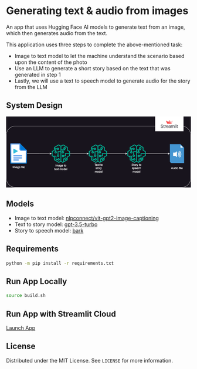 # Generating text & audio from images

An app that uses Hugging Face AI models to generate text from an image, which then generates audio from the text.

This application uses three steps to complete the above-mentioned task:
* Image to text model to let the machine understand the scenario based upon the content of the photo
* Use an LLM to generate a short story based on the text that was generated in step 1
* Lastly, we will use a text to speech model to generate audio for the story from the LLM


## System Design

![system-design](img/system-design.drawio.png)


## Models

- Image to text model: [nlpconnect/vit-gpt2-image-captioning](https://huggingface.co/nlpconnect/vit-gpt2-image-captioning)
- Text to story model: [gpt-3.5-turbo](https://platform.openai.com/docs/models/gpt-3-5)
- Story to speech model: [bark](https://huggingface.co/suno/bark)


## Requirements

```bash
python -m pip install -r requirements.txt
```


## Run App Locally

```bash
source build.sh
```


## Run App with Streamlit Cloud

[Launch App](https://generative-stories.streamlit.app/)


## License

Distributed under the MIT License. See `LICENSE` for more information.
